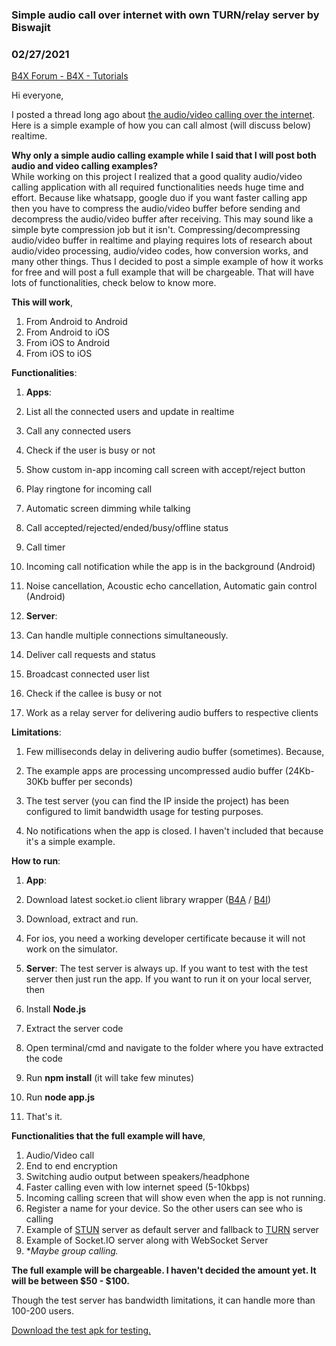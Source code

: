 ###  Simple audio call over internet with own TURN/relay server by Biswajit
### 02/27/2021
[B4X Forum - B4X - Tutorials](https://www.b4x.com/android/forum/threads/128108/)

Hi everyone,  
  
I posted a thread long ago about [the audio/video calling over the internet](https://www.b4x.com/android/forum/threads/audio-video-calling-over-internet-using-socket-io.118564/#post-795340). Here is a simple example of how you can call almost (will discuss below) realtime.  
  
**Why only a simple audio calling example while I said that I will post both audio and video calling examples?**  
While working on this project I realized that a good quality audio/video calling application with all required functionalities needs huge time and effort. Because like whatsapp, google duo if you want faster calling app then you have to compress the audio/video buffer before sending and decompress the audio/video buffer after receiving. This may sound like a simple byte compression job but it isn't. Compressing/decompressing audio/video buffer in realtime and playing requires lots of research about audio/video processing, audio/video codes, how conversion works, and many other things. Thus I decided to post a simple example of how it works for free and will post a full example that will be chargeable. That will have lots of functionalities, check below to know more.  
  
**This will work**,  

1. From Android to Android
2. From Android to iOS
3. From iOS to Android
4. From iOS to iOS

**Functionalities**:  

1. **Apps**:

1. List all the connected users and update in realtime
2. Call any connected users
3. Check if the user is busy or not
4. Show custom in-app incoming call screen with accept/reject button
5. Play ringtone for incoming call
6. Automatic screen dimming while talking
7. Call accepted/rejected/ended/busy/offline status
8. Call timer
9. Incoming call notification while the app is in the background (Android)
10. Noise cancellation, Acoustic echo cancellation, Automatic gain control (Android)

2. **Server**:

1. Can handle multiple connections simultaneously.
2. Deliver call requests and status
3. Broadcast connected user list
4. Check if the callee is busy or not
5. Work as a relay server for delivering audio buffers to respective clients

**Limitations**:  

1. Few milliseconds delay in delivering audio buffer (sometimes). Because,

1. The example apps are processing uncompressed audio buffer (24Kb-30Kb buffer per seconds)
2. The test server (you can find the IP inside the project) has been configured to limit bandwidth usage for testing purposes.

2. No notifications when the app is closed. I haven't included that because it's a simple example.

**How to run**:  

1. **App**:

1. Download latest socket.io client library wrapper ([B4A](https://www.b4x.com/android/forum/posts/802738/) / [B4I](https://www.b4x.com/android/forum/threads/117619/))
2. Download, extract and run.
3. For ios, you need a working developer certificate because it will not work on the simulator.

2. **Server**: The test server is always up. If you want to test with the test server then just run the app. If you want to run it on your local server, then

1. Install **Node.js**
2. Extract the server code
3. Open terminal/cmd and navigate to the folder where you have extracted the code
4. Run **npm install** (it will take few minutes)
5. Run **node app.js**
6. That's it.

**Functionalities that the full **example** will have**,  

1. Audio/Video call
2. End to end encryption
3. Switching audio output between speakers/headphone
4. Faster calling even with low internet speed (5-10kbps)
5. Incoming calling screen that will show even when the app is not running.
6. Register a name for your device. So the other users can see who is calling
7. Example of [STUN](https://en.wikipedia.org/wiki/STUN) server as default server and fallback to [TURN](https://en.wikipedia.org/wiki/Traversal_Using_Relays_around_NAT) server
8. Example of Socket.IO server along with WebSocket Server
9. \**Maybe group calling.*

**The full example will be chargeable. I haven't decided the amount yet. It will be between $50 - $100.**  
  
Though the test server has bandwidth limitations, it can handle more than 100-200 users.  
  
[Download the test apk for testing.](https://drive.google.com/file/d/1SGYNgUlpIAEhPAMGRMg1BpxGTEGEP2-k/view?usp=sharing)